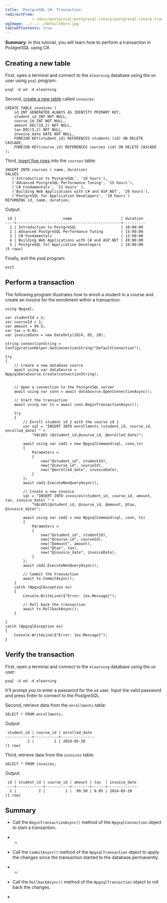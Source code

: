 ```yaml
---
title: 'PostgreSQL C#: Transaction'
redirectFrom: 
            - /docs/postgresql/postgresql-csharp/postgresql-csharp-transaction/
ogImage: ../../../defaultHero.jpg
tableOfContents: true
---
```


**Summary**: in this tutorial, you will learn how to perform a transaction in PostgreSQL using C#.



## Creating a new table



First, open a terminal and connect to the `elearning` database using the `ed` user using `psql` program:



```
psql -U ed -d elearning
```



Second, [create a new table](/docs/postgresql/postgresql-create-table) called `invoices`:



```
CREATE TABLE invoices (
    id INT GENERATED ALWAYS AS IDENTITY PRIMARY KEY,
    student_id INT NOT NULL,
    course_id INT NOT NULL,
    amount DEC(19,2) NOT NULL,
    tax DEC(5,2) NOT NULL,
    invoice_date DATE NOT NULL,
    FOREIGN KEY(student_id) REFERENCES students (id) ON DELETE CASCADE,
    FOREIGN KEY(course_id) REFERENCES courses (id) ON DELETE CASCADE
);
```



Third, [insert five rows](/docs/postgresql/postgresql-insert-multiple-rows) into the `courses` table:



```
INSERT INTO courses ( name, duration)
VALUES
   ('Introduction to PostgreSQL', '10 hours'),
   ('Advanced PostgreSQL Performance Tuning', '15 hours'),
   ('C# Fundamentals', '12 hours' ),
   ('Building Web Applications with C# and ASP.NET', '20 hours'),
   ('PostgreSQL for Application Developers', '18 hours')
RETURNING id, name, duration;
```



Output:



```
 id |                     name                      | duration
----+-----------------------------------------------+----------
  1 | Introduction to PostgreSQL                    | 10:00:00
  2 | Advanced PostgreSQL Performance Tuning        | 15:00:00
  3 | C# Fundamentals                               | 12:00:00
  4 | Building Web Applications with C# and ASP.NET | 20:00:00
  5 | PostgreSQL for Application Developers         | 18:00:00
(5 rows)
```



Finally, exit the psql program:



```
exit
```



## Perform a transaction



The following program illustrates how to enroll a student in a course and create an invoice for the enrollment within a transaction:



```
using Npgsql;

var studentId = 2;
var courseId = 1;
var amount = 99.5;
var tax = 0.05;
var invoiceDate = new DateOnly(2024, 05, 20);

string connectionString = ConfigurationHelper.GetConnectionString("DefaultConnection");

try
{
    // Create a new database source
    await using var dataSource = NpgsqlDataSource.Create(connectionString);


    // Open a connection to the PostgreSQL server
    await using var conn = await dataSource.OpenConnectionAsync();

    // Start the transaction
    await using var tx = await conn.BeginTransactionAsync();

    try
    {
        // Enroll student id 2 with the course id 1
        var sql = "INSERT INTO enrollments (student_id, course_id, enrolled_date) " +
            "VALUES (@student_id,@course_id, @enrolled_date)";

        await using var cmd1 = new NpgsqlCommand(sql, conn,tx)
        {
            Parameters =
            {
                new("@student_id", studentId),
                new("@course_id", courseId),
                new("@enrolled_date", invoiceDate),
            }
        };
        await cmd1.ExecuteNonQueryAsync();

        // Create a new invoice
        sql = "INSERT INTO invoices(student_id, course_id, amount, tax, invoice_date) " +
            "VALUES(@student_id, @course_id, @amount, @tax, @invoice_date)";

        await using var cmd2 = new NpgsqlCommand(sql, conn, tx)
        {
            Parameters =
            {
                new("@student_id", studentId),
                new("@course_id", courseId),
                new("@amount", amount),
                new("@tax", tax),
                new("@invoice_date", invoiceDate),
            }
        };
        await cmd2.ExecuteNonQueryAsync();

        // Commit the transaction
        await tx.CommitAsync();
    }
    catch (NpgsqlException ex)
    {
        Console.WriteLine($"Error: {ex.Message}");

        // Roll back the transaction
        await tx.RollbackAsync();
    }

}
catch (NpgsqlException ex)
{
    Console.WriteLine($"Error: {ex.Message}");
}
```



## Verify the transaction



First, open a terminal and connect to the `elearning` database using the `ed` user:



```
psql -U ed -d elearning
```



It'll prompt you to enter a password for the `ed` user. Input the valid password and press Enter to connect to the PostgreSQL.



Second, retrieve data from the `enrollments` table:



```
SELECT * FROM enrollments;
```



Output:



```
 student_id | course_id | enrolled_date
------------+-----------+---------------
          2 |         1 | 2024-05-20
(1 row)
```



Third, retrieve data from the `invoices` table:



```
SELECT * FROM invoices;
```



Output:



```
 id | student_id | course_id | amount | tax  | invoice_date
----+------------+-----------+--------+------+--------------
  1 |          2 |         1 |  99.50 | 0.05 | 2024-05-20
(1 row)
```



## Summary



- Call the `BeginTransactionAsync()` method of the `NpgsqlConnection` object to start a transaction.
- -
- Call the `CommitAsync()` method of the `NpgsqlTransaction` object to apply the changes since the transaction started to the database permanently.
- -
- Call the `RollbackAsync()` method of the `NpgsqlTransaction` object to roll back the changes.

- 
